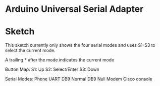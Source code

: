Arduino Universal Serial Adapter
================================
Sketch
======
  This sketch currently only shows the four serial modes and
  uses S1-S3 to select the current mode.
  
  A trailing * after the mode indicates the current mode
  
  Button Map:
    S1: Up
    S2: Select/Enter
    S3: Down
  
  Serial Modes:
    Phone UART
    DB9 Normal
    DB9 Null Modem
    Cisco console